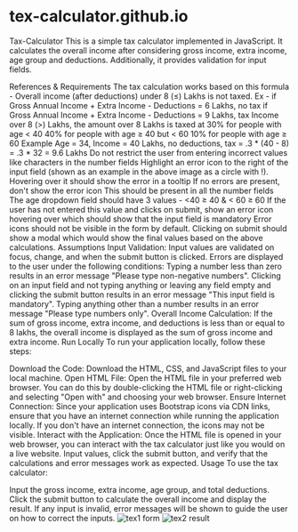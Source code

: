 # tex-calculator.github.io
Tax-Calculator
This is a simple tax calculator implemented in JavaScript. It calculates the overall income after considering gross income, extra income, age group and deductions. Additionally, it provides validation for input fields.

References & Requirements
The tax calculation works based on this formula -
Overall income (after deductions) under 8 (≤) Lakhs is not taxed.
Ex - if Gross Annual Income + Extra Income - Deductions = 6 Lakhs, no tax
if Gross Annual Income + Extra Income - Deductions = 9 Lakhs, tax
Income over 8 (>) Lakhs, the amount over 8 Lakhs is taxed at
30% for people with age < 40
40% for people with age ≥ 40 but < 60
10% for people with age ≥ 60
Example
Age = 34, Income = 40 Lakhs, no deductions, tax = .3 * (40 - 8) = .3 * 32 = 9.6 Lakhs
Do not restrict the user from entering incorrect values like characters in the number fields
Highlight an error icon to the right of the input field (shown as an example in the above image as a circle with !). Hovering over it should show the error in a tooltip
If no errors are present, don't show the error icon
This should be present in all the number fields
The age dropdown field should have 3 values -
<40
≥ 40 & < 60
≥ 60
If the user has not entered this value and clicks on submit, show an error icon hovering over which should show that the input field is mandatory
Error icons should not be visible in the form by default.
Clicking on submit should show a modal which would show the final values based on the above calculations.
Assumptions
Input Validation:
Input values are validated on focus, change, and when the submit button is clicked.
Errors are displayed to the user under the following conditions:
Typing a number less than zero results in an error message "Please type non-negative numbers".
Clicking on an input field and not typing anything or leaving any field empty and clicking the submit button results in an error message "This input field is mandatory".
Typing anything other than a number results in an error message "Please type numbers only".
Overall Income Calculation:
If the sum of gross income, extra income, and deductions is less than or equal to 8 lakhs, the overall income is displayed as the sum of gross income and extra income.
Run Locally
To run your application locally, follow these steps:

Download the Code: Download the HTML, CSS, and JavaScript files to your local machine.
Open HTML File: Open the HTML file in your preferred web browser. You can do this by double-clicking the HTML file or right-clicking and selecting "Open with" and choosing your web browser.
Ensure Internet Connection: Since your application uses Bootstrap icons via CDN links, ensure that you have an internet connection while running the application locally. If you don't have an internet connection, the icons may not be visible.
Interact with the Application: Once the HTML file is opened in your web browser, you can interact with the tax calculator just like you would on a live website. Input values, click the submit button, and verify that the calculations and error messages work as expected.
Usage
To use the tax calculator:

Input the gross income, extra income, age group, and total deductions.
Click the submit button to calculate the overall income and display the result.
If any input is invalid, error messages will be shown to guide the user on how to correct the inputs.
![tex1](https://github.com/Ranu2023/tex-calculator.github.io/assets/139743443/8ee9d0d6-1c10-4c03-90e3-8a709d212cfa)
form
![tex2](https://github.com/Ranu2023/tex-calculator.github.io/assets/139743443/e27e209b-645f-4bf2-9026-e556f37bf211)
result
